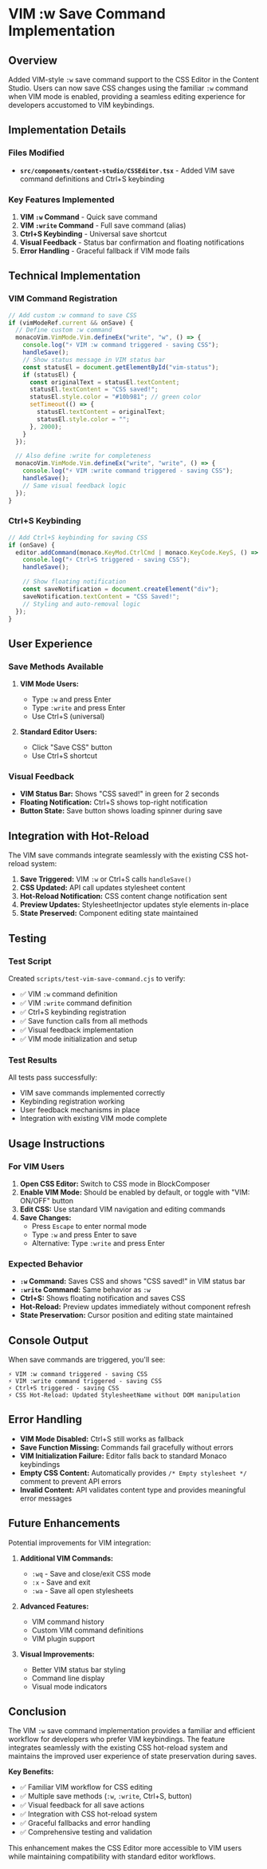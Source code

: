 # VIM :w Save Command Implementation

## Overview

Added VIM-style `:w` save command support to the CSS Editor in the Content Studio. Users can now save CSS changes using the familiar `:w` command when VIM mode is enabled, providing a seamless editing experience for developers accustomed to VIM keybindings.

## Implementation Details

### Files Modified

- **`src/components/content-studio/CSSEditor.tsx`** - Added VIM save command definitions and Ctrl+S keybinding

### Key Features Implemented

1. **VIM `:w` Command** - Quick save command
2. **VIM `:write` Command** - Full save command (alias)
3. **Ctrl+S Keybinding** - Universal save shortcut
4. **Visual Feedback** - Status bar confirmation and floating notifications
5. **Error Handling** - Graceful fallback if VIM mode fails

## Technical Implementation

### VIM Command Registration

```typescript
// Add custom :w command to save CSS
if (vimModeRef.current && onSave) {
  // Define custom :w command
  monacoVim.VimMode.Vim.defineEx("write", "w", () => {
    console.log("⚡ VIM :w command triggered - saving CSS");
    handleSave();
    // Show status message in VIM status bar
    const statusEl = document.getElementById("vim-status");
    if (statusEl) {
      const originalText = statusEl.textContent;
      statusEl.textContent = "CSS saved!";
      statusEl.style.color = "#10b981"; // green color
      setTimeout(() => {
        statusEl.textContent = originalText;
        statusEl.style.color = "";
      }, 2000);
    }
  });

  // Also define :write for completeness
  monacoVim.VimMode.Vim.defineEx("write", "write", () => {
    console.log("⚡ VIM :write command triggered - saving CSS");
    handleSave();
    // Same visual feedback logic
  });
}
```

### Ctrl+S Keybinding

```typescript
// Add Ctrl+S keybinding for saving CSS
if (onSave) {
  editor.addCommand(monaco.KeyMod.CtrlCmd | monaco.KeyCode.KeyS, () => {
    console.log("⚡ Ctrl+S triggered - saving CSS");
    handleSave();

    // Show floating notification
    const saveNotification = document.createElement("div");
    saveNotification.textContent = "CSS Saved!";
    // Styling and auto-removal logic
  });
}
```

## User Experience

### Save Methods Available

1. **VIM Mode Users:**

   - Type `:w` and press Enter
   - Type `:write` and press Enter
   - Use Ctrl+S (universal)

2. **Standard Editor Users:**
   - Click "Save CSS" button
   - Use Ctrl+S shortcut

### Visual Feedback

- **VIM Status Bar:** Shows "CSS saved!" in green for 2 seconds
- **Floating Notification:** Ctrl+S shows top-right notification
- **Button State:** Save button shows loading spinner during save

## Integration with Hot-Reload

The VIM save commands integrate seamlessly with the existing CSS hot-reload system:

1. **Save Triggered:** VIM `:w` or Ctrl+S calls `handleSave()`
2. **CSS Updated:** API call updates stylesheet content
3. **Hot-Reload Notification:** CSS content change notification sent
4. **Preview Updates:** StylesheetInjector updates style elements in-place
5. **State Preserved:** Component editing state maintained

## Testing

### Test Script

Created `scripts/test-vim-save-command.cjs` to verify:

- ✅ VIM `:w` command definition
- ✅ VIM `:write` command definition
- ✅ Ctrl+S keybinding registration
- ✅ Save function calls from all methods
- ✅ Visual feedback implementation
- ✅ VIM mode initialization and setup

### Test Results

All tests pass successfully:

- VIM save commands implemented correctly
- Keybinding registration working
- User feedback mechanisms in place
- Integration with existing VIM mode complete

## Usage Instructions

### For VIM Users

1. **Open CSS Editor:** Switch to CSS mode in BlockComposer
2. **Enable VIM Mode:** Should be enabled by default, or toggle with "VIM: ON/OFF" button
3. **Edit CSS:** Use standard VIM navigation and editing commands
4. **Save Changes:**
   - Press `Escape` to enter normal mode
   - Type `:w` and press Enter to save
   - Alternative: Type `:write` and press Enter

### Expected Behavior

- **`:w` Command:** Saves CSS and shows "CSS saved!" in VIM status bar
- **`:write` Command:** Same behavior as `:w`
- **Ctrl+S:** Shows floating notification and saves CSS
- **Hot-Reload:** Preview updates immediately without component refresh
- **State Preservation:** Cursor position and editing state maintained

## Console Output

When save commands are triggered, you'll see:

```
⚡ VIM :w command triggered - saving CSS
⚡ VIM :write command triggered - saving CSS
⚡ Ctrl+S triggered - saving CSS
⚡ CSS Hot-Reload: Updated StylesheetName without DOM manipulation
```

## Error Handling

- **VIM Mode Disabled:** Ctrl+S still works as fallback
- **Save Function Missing:** Commands fail gracefully without errors
- **VIM Initialization Failure:** Editor falls back to standard Monaco keybindings
- **Empty CSS Content:** Automatically provides `/* Empty stylesheet */` comment to prevent API errors
- **Invalid Content:** API validates content type and provides meaningful error messages

## Future Enhancements

Potential improvements for VIM integration:

1. **Additional VIM Commands:**

   - `:wq` - Save and close/exit CSS mode
   - `:x` - Save and exit
   - `:wa` - Save all open stylesheets

2. **Advanced Features:**

   - VIM command history
   - Custom VIM command definitions
   - VIM plugin support

3. **Visual Improvements:**
   - Better VIM status bar styling
   - Command line display
   - Visual mode indicators

## Conclusion

The VIM `:w` save command implementation provides a familiar and efficient workflow for developers who prefer VIM keybindings. The feature integrates seamlessly with the existing CSS hot-reload system and maintains the improved user experience of state preservation during saves.

**Key Benefits:**

- ✅ Familiar VIM workflow for CSS editing
- ✅ Multiple save methods (`:w`, `:write`, Ctrl+S, button)
- ✅ Visual feedback for all save actions
- ✅ Integration with CSS hot-reload system
- ✅ Graceful fallbacks and error handling
- ✅ Comprehensive testing and validation

This enhancement makes the CSS Editor more accessible to VIM users while maintaining compatibility with standard editor workflows.
